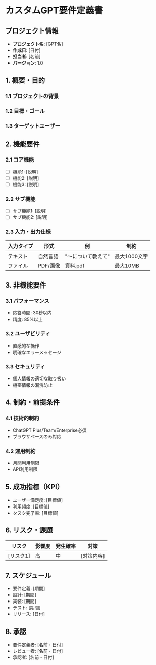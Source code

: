 # カスタムGPT要件定義書

## プロジェクト情報
- **プロジェクト名**: [GPT名]
- **作成日**: [日付]
- **担当者**: [名前]
- **バージョン**: 1.0

## 1. 概要・目的

### 1.1 プロジェクトの背景
<!-- なぜこのカスタムGPTが必要なのか -->

### 1.2 目標・ゴール
<!-- 何を達成したいのか -->

### 1.3 ターゲットユーザー
<!-- 誰が使うのか -->

## 2. 機能要件

### 2.1 コア機能
- [ ] 機能1: [説明]
- [ ] 機能2: [説明]
- [ ] 機能3: [説明]

### 2.2 サブ機能
- [ ] サブ機能1: [説明]
- [ ] サブ機能2: [説明]

### 2.3 入力・出力仕様
| 入力タイプ | 形式 | 例 | 制約 |
|-----------|------|----|----|
| テキスト | 自然言語 | "〜について教えて" | 最大1000文字 |
| ファイル | PDF/画像 | 資料.pdf | 最大10MB |

## 3. 非機能要件

### 3.1 パフォーマンス
- 応答時間: 30秒以内
- 精度: 85%以上

### 3.2 ユーザビリティ
- 直感的な操作
- 明確なエラーメッセージ

### 3.3 セキュリティ
- 個人情報の適切な取り扱い
- 機密情報の漏洩防止

## 4. 制約・前提条件

### 4.1 技術的制約
- ChatGPT Plus/Team/Enterprise必須
- ブラウザベースのみ対応

### 4.2 運用制約
- 月間利用制限
- API利用制限

## 5. 成功指標（KPI）
- ユーザー満足度: [目標値]
- 利用頻度: [目標値]
- タスク完了率: [目標値]

## 6. リスク・課題
| リスク | 影響度 | 発生確率 | 対策 |
|--------|--------|----------|------|
| [リスク1] | 高 | 中 | [対策内容] |

## 7. スケジュール
- 要件定義: [期間]
- 設計: [期間]
- 実装: [期間]
- テスト: [期間]
- リリース: [日付]

## 8. 承認
- 要件定義者: [名前・日付]
- レビュー者: [名前・日付]
- 承認者: [名前・日付]
